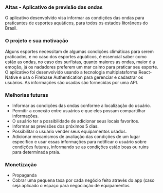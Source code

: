 ### Altas - Aplicativo de previsão das ondas

O aplicativo desenvolvido visa informar as condições das ondas para praticantes de esportes aquáticos, para todos os estados litorâneos do Brasil.
### O projeto e sua motivação
Alguns esportes necessitam de algumas condições climáticas para serem praticados, e no caso dos esportes aquáticos, é essencial saber como estão as ondas, no caso dos surfistas, quanto maiores as ondas, maior é a emoção, já os nadadores preferem um mar calmo para praticar seu esporte.
O aplicativo foi desenvolvido usando a tecnologia multiplataforma React-Native e usa o Firebase Authentication para gerenciar e cadastrar os usuários. As informações são usadas são fornecidas por uma API.

### Melhorias futuras 
- Informar as condições das ondas conforme a localização do usuário.
- Permitir a conexão entre usuários e que eles possam compartilhar informações.
- O usuário ter a possibilidade de adicionar seus locais favoritos.
- Informar as previsões dos próximos 5 dias.
- Possibilitar o usuário vender seus equipamentos usados.
- Adicionar mecanismos de avaliação das condições de um lugar especifico e usar essas informações para notificar o usuário sobre condições futuras, informando se as condições estão boas ou ruins para determinada praia.

### Monetização 
- Propaganda
- Cobrar uma pequena taxa por cada negócio feito através do app (caso seja aplicado o espaço para negociação de equipamentos
